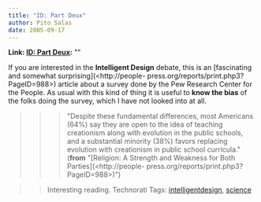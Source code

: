 ```yaml
---
title: "ID: Part Deux"
author: Pito Salas
date: 2005-09-17
---
```


**Link: [ID: Part Deux](None):** ""

If you are interested in the **Intelligent Design** debate, this is an
[fascinating and somewhat surprising](<http://people-
press.org/reports/print.php3?PageID=988>) article about a survey done by the
Pew Research Center for the People. As usual with this kind of thing it is
useful to **know the bias** of the folks doing the survey, which I have not
looked into at all.

>>

>>> "Despite these fundamental differences, most Americans (64%) say they are
open to the idea of teaching creationism along with evolution in the public
schools, and a substantial minority (38%) favors replacing evolution with
creationism in public school curricula." (**from** "[Religion: A Strength and
Weakness for Both Parties](<http://people-
press.org/reports/print.php3?PageID=988>)")

>>

>> Interesting reading. Technorati Tags:
[intelligentdesign](<http://www.technorati.com/tag/intelligentdesign>),
[science](<http://www.technorati.com/tag/science>)


